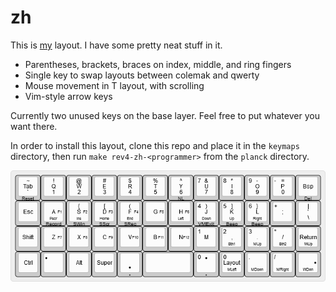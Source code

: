 
# zh

This is [my](https://github.com/cheezgi) layout. I have some pretty neat stuff
in it.

* Parentheses, brackets, braces on index, middle, and ring fingers
* Single key to swap layouts between colemak and qwerty
* Mouse movement in T layout, with scrolling
* Vim-style arrow keys

Currently two unused keys on the base layer. Feel free to put whatever you want
there.

In order to install this layout, clone this repo and place it in the `keymaps`
directory, then run `make rev4-zh-<programmer>` from the `planck` directory.

![keymap](https://github.com/cheezgi/planck-zh/blob/master/keyboard-layout.png)

